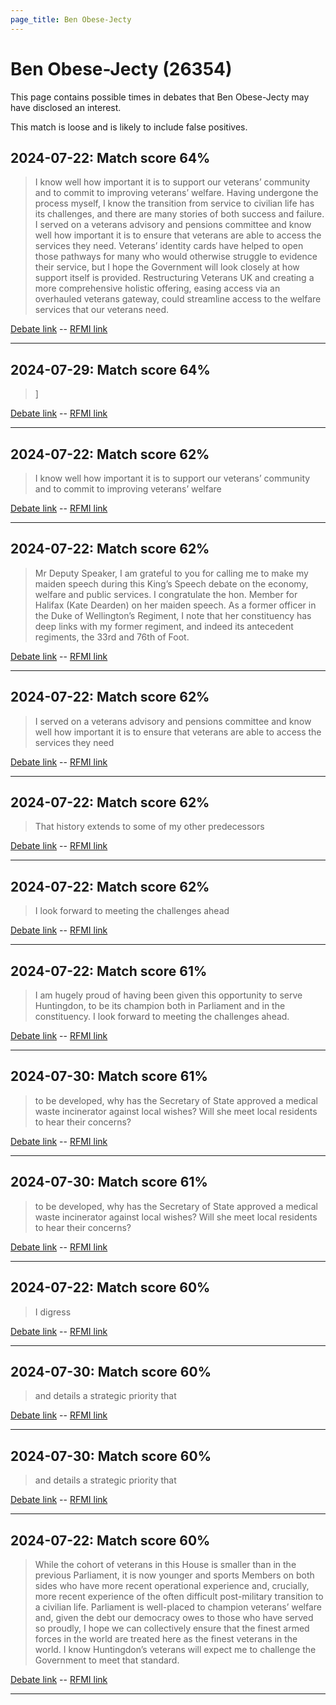 ```yaml
---
page_title: Ben Obese-Jecty
---
```


# Ben Obese-Jecty  (26354)

This page contains possible times in debates that Ben Obese-Jecty may have disclosed an interest.

This match is loose and is likely to include false positives. 



## 2024-07-22: Match score 64%

>I know well how important it is to support our veterans’ community and to commit to improving veterans’ welfare. Having undergone the process myself, I know the transition from service to civilian life has its challenges, and there are many stories of both success and failure. I served on a veterans advisory and pensions committee and know well how important it is to ensure that veterans are able to access the services they need. Veterans’ identity cards have helped to open those pathways for many who would otherwise struggle to evidence their service, but I hope the Government will look closely at how support itself is provided. Restructuring Veterans UK and creating a more comprehensive holistic offering, easing access via an overhauled veterans gateway, could streamline access to the welfare services that our veterans need.

[Debate link](https://www.theyworkforyou.com/debates/?id=2024-07-22e.467.1)  --  [RFMI link](https://www.theyworkforyou.com/mp/26354/register)


---



## 2024-07-29: Match score 64%

>]

[Debate link](https://www.theyworkforyou.com/debates/?id=2024-07-29c.1052.5)  --  [RFMI link](https://www.theyworkforyou.com/mp/26354/register)


---



## 2024-07-22: Match score 62%

>I know well how important it is to support our veterans’ community and to commit to improving veterans’ welfare

[Debate link](https://www.theyworkforyou.com/debates/?id=2024-07-22e.467.1)  --  [RFMI link](https://www.theyworkforyou.com/mp/26354/register)


---



## 2024-07-22: Match score 62%

>Mr Deputy Speaker, I am grateful to you for calling me to make my maiden speech during this King’s Speech debate on the economy, welfare and public services. I congratulate the hon. Member for Halifax (Kate Dearden) on her maiden speech. As a former officer in the Duke of Wellington’s Regiment, I note that her constituency has deep links with my former regiment, and indeed its antecedent regiments, the 33rd and 76th of Foot.

[Debate link](https://www.theyworkforyou.com/debates/?id=2024-07-22e.467.1)  --  [RFMI link](https://www.theyworkforyou.com/mp/26354/register)


---



## 2024-07-22: Match score 62%

>I served on a veterans advisory and pensions committee and know well how important it is to ensure that veterans are able to access the services they need

[Debate link](https://www.theyworkforyou.com/debates/?id=2024-07-22e.467.1)  --  [RFMI link](https://www.theyworkforyou.com/mp/26354/register)


---



## 2024-07-22: Match score 62%

>That history extends to some of my other predecessors

[Debate link](https://www.theyworkforyou.com/debates/?id=2024-07-22e.467.1)  --  [RFMI link](https://www.theyworkforyou.com/mp/26354/register)


---



## 2024-07-22: Match score 62%

>I look forward to meeting the challenges ahead

[Debate link](https://www.theyworkforyou.com/debates/?id=2024-07-22e.467.1)  --  [RFMI link](https://www.theyworkforyou.com/mp/26354/register)


---



## 2024-07-22: Match score 61%

>I am hugely proud of having been given this opportunity to serve Huntingdon, to be its champion both in Parliament and in the constituency. I look forward to meeting the challenges ahead.

[Debate link](https://www.theyworkforyou.com/debates/?id=2024-07-22e.467.1)  --  [RFMI link](https://www.theyworkforyou.com/mp/26354/register)


---



## 2024-07-30: Match score 61%

>to be developed, why has the Secretary of State approved a medical waste incinerator against local wishes? Will she meet local residents to hear their concerns?

[Debate link](https://www.theyworkforyou.com/debates/?id=2024-07-30c.1199.0)  --  [RFMI link](https://www.theyworkforyou.com/mp/26354/register)


---



## 2024-07-30: Match score 61%

>to be developed, why has the Secretary of State approved a medical waste incinerator against local wishes? Will she meet local residents to hear their concerns?

[Debate link](https://www.theyworkforyou.com/debates/?id=2024-07-30c.1199.0)  --  [RFMI link](https://www.theyworkforyou.com/mp/26354/register)


---



## 2024-07-22: Match score 60%

>I digress

[Debate link](https://www.theyworkforyou.com/debates/?id=2024-07-22e.467.1)  --  [RFMI link](https://www.theyworkforyou.com/mp/26354/register)


---



## 2024-07-30: Match score 60%

>and details a strategic priority that

[Debate link](https://www.theyworkforyou.com/debates/?id=2024-07-30c.1199.0)  --  [RFMI link](https://www.theyworkforyou.com/mp/26354/register)


---



## 2024-07-30: Match score 60%

>and details a strategic priority that

[Debate link](https://www.theyworkforyou.com/debates/?id=2024-07-30c.1199.0)  --  [RFMI link](https://www.theyworkforyou.com/mp/26354/register)


---



## 2024-07-22: Match score 60%

>While the cohort of veterans in this House is smaller than in the previous Parliament, it is now younger and sports Members on both sides who have more recent  operational experience and, crucially, more recent experience of the often difficult post-military transition to a civilian life. Parliament is well-placed to champion veterans’ welfare and, given the debt our democracy owes to those who have served so proudly, I hope we can collectively ensure that the finest armed forces in the world are treated here as the finest veterans in the world. I know Huntingdon’s veterans will expect me to challenge the Government to meet that standard.

[Debate link](https://www.theyworkforyou.com/debates/?id=2024-07-22e.467.1)  --  [RFMI link](https://www.theyworkforyou.com/mp/26354/register)


---

